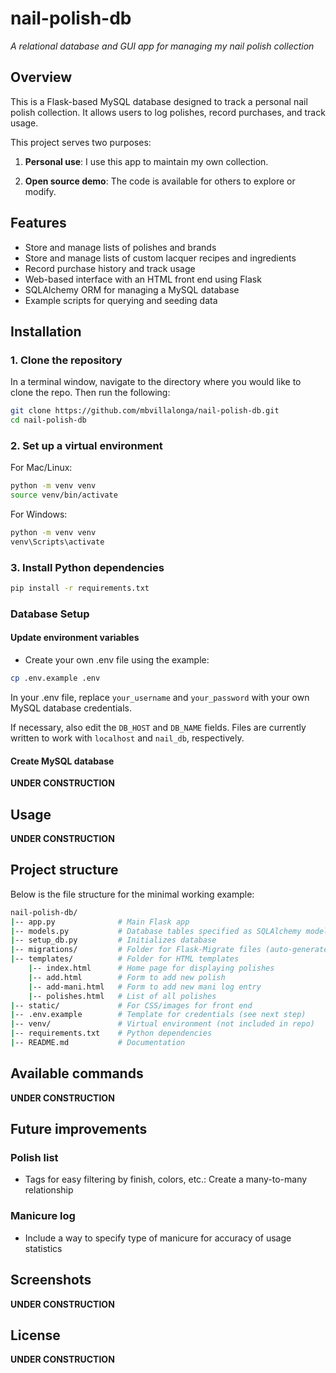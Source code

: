 # nail-polish-db

*A relational database and GUI app for managing my nail polish collection*

## Overview

This is a Flask-based MySQL database designed to track a personal nail polish collection.
It allows users to log polishes, record purchases, and track usage.

This project serves two purposes:

1. **Personal use**: I use this app to maintain my own collection.

2. **Open source demo**: The code is available for others to explore or modify.

## Features

- Store and manage lists of polishes and brands
- Store and manage lists of custom lacquer recipes and ingredients
- Record purchase history and track usage
- Web-based interface with an HTML front end using Flask
- SQLAlchemy ORM for managing a MySQL database
- Example scripts for querying and seeding data

## Installation

### 1. Clone the repository

In a terminal window, navigate to the directory where you would like to clone the repo. Then run the following:

```bash
git clone https://github.com/mbvillalonga/nail-polish-db.git
cd nail-polish-db
```

### 2. Set up a virtual environment

For Mac/Linux:

```bash
python -m venv venv
source venv/bin/activate
```

For Windows:
```bash
python -m venv venv
venv\Scripts\activate
```

### 3. Install Python dependencies

```bash
pip install -r requirements.txt
```

### Database Setup

#### Update environment variables

- Create your own .env file using the example:

```bash
cp .env.example .env
```

In your .env file, replace `your_username` and `your_password` with your own MySQL database credentials.

If necessary, also edit the `DB_HOST` and `DB_NAME` fields. Files are currently written to work with `localhost` and `nail_db`, respectively.

#### Create MySQL database

**UNDER CONSTRUCTION**

## Usage

**UNDER CONSTRUCTION**

## Project structure

Below is the file structure for the minimal working example:

```bash
nail-polish-db/
|-- app.py              # Main Flask app
|-- models.py           # Database tables specified as SQLAlchemy models
|-- setup_db.py         # Initializes database 
|-- migrations/         # Folder for Flask-Migrate files (auto-generated)
|-- templates/          # Folder for HTML templates
    |-- index.html      # Home page for displaying polishes
    |-- add.html        # Form to add new polish
    |-- add-mani.html   # Form to add new mani log entry
    |-- polishes.html   # List of all polishes
|-- static/             # For CSS/images for front end
|-- .env.example        # Template for credentials (see next step)
|-- venv/               # Virtual environment (not included in repo)
|-- requirements.txt    # Python dependencies
|-- README.md           # Documentation
```

## Available commands

**UNDER CONSTRUCTION**

## Future improvements

### Polish list

- Tags for easy filtering by finish, colors, etc.: Create a many-to-many relationship

### Manicure log

- Include a way to specify type of manicure for accuracy of usage statistics

## Screenshots

**UNDER CONSTRUCTION**

## License

**UNDER CONSTRUCTION**
